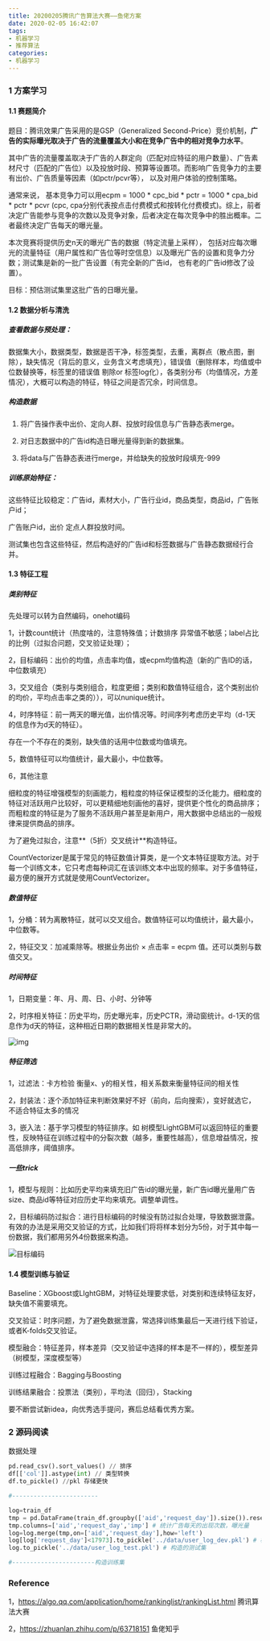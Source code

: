 ```yaml
---
title: 20200205腾讯广告算法大赛——鱼佬方案
date: 2020-02-05 16:42:07
tags:
- 机器学习
- 推荐算法
categories:
- 机器学习
---
```






### 1 方案学习

#### 1.1 赛题简介

题目：腾讯效果广告采用的是GSP（Generalized Second-Price）竞价机制，**广告的实际曝光取决于广告的流量覆盖大小和在竞争广告中的相对竞争力水平**。

其中广告的流量覆盖取决于广告的人群定向（匹配对应特征的用户数量）、广告素材尺寸（匹配的广告位）以及投放时段、预算等设置项。而影响广告竞争力的主要有出价、广告质量等因素（如pctr/pcvr等）， 以及对用户体验的控制策略。

通常来说， 基本竞争力可以用ecpm = 1000 * cpc_bid * pctr = 1000 * cpa_bid * pctr * pcvr (cpc, cpa分别代表按点击付费模式和按转化付费模式)。综上，前者决定广告能参与竞争的次数以及竞争对象，后者决定在每次竞争中的胜出概率。二者最终决定广告每天的曝光量。

本次竞赛将提供历史n天的曝光广告的数据（特定流量上采样）， 包括对应每次曝光的流量特征（用户属性和广告位等时空信息）以及曝光广告的设置和竞争力分数；测试集是新的一批广告设置（有完全新的广告id， 也有老的广告id修改了设置）。 

目标：预估测试集里这批广告的日曝光量。



#### 1.2 数据分析与清洗

##### 查看数据与预处理：

数据集大小，数据类型，数据是否干净，标签类型，去重，离群点（散点图，删除），缺失情况（背后的意义，业务含义考虑填充），错误值（删除样本，均值或中位数替换等，标签里的错误值 剔除or 标签log化），各类别分布（均值情况，方差情况），大概可以构造的特征，特征之间是否冗余，时间信息。



##### 构造数据

1. 将广告操作表中出价、定向人群、投放时段信息与广告静态表merge。

2. 对日志数据中的广告id构造日曝光量得到新的数据集。

3. 将data与广告静态表进行merge，并给缺失的投放时段填充-999



##### 训练原始特征：

这些特征比较稳定：广告id，素材大小，广告行业id，商品类型，商品id，广告账户id；

广告账户id，出价 定点人群投放时间。

测试集也包含这些特征，然后构造好的广告id和标签数据与广告静态数据经行合并。



#### 1.3 特征工程

##### 类别特征

先处理可以转为自然编码，onehot编码

1，计数count统计（热度啥的，注意特殊值；计数排序 异常值不敏感；label占比的比例（过拟合问题，交叉验证处理）；

2，目标编码：出价的均值，点击率均值，或ecpm均值构造（新的广告ID的话，中位数填充）

3，交叉组合（类别与类别组合，粒度更细；类别和数值特征组合，这个类别出价的均价，平均点击率之类的）），可以nunique统计。

4，时序特征：前一两天的曝光值，出价情况等。时间序列考虑历史平均（d-1天的信息作为d天的特征）。

存在一个不存在的类别，缺失值的话用中位数或均值填充。

5，数值特征可以均值统计，最大最小，中位数等。

6，其他注意

细粒度的特征增强模型的刻画能力，粗粒度的特征保证模型的泛化能力。细粒度的特征对活跃用户比较好，可以更精细地刻画他的喜好，提供更个性化的商品排序；而粗粒度的特征是为了服务不活跃用户甚至是新用户，用大数据中总结出的一般规律来提供商品的排序。

为了避免过拟合，注意**（5折）交叉统计**构造特征。

CountVectorizer是属于常见的特征数值计算类，是一个文本特征提取方法。对于每一个训练文本，它只考虑每种词汇在该训练文本中出现的频率。对于多值特征，最方便的展开方式就是使用CountVectorizer。



##### 数值特征

1，分桶：转为离散特征，就可以交叉组合。数值特征可以均值统计，最大最小，中位数等。

2，特征交叉：加减乘除等。根据业务出价 × 点击率 = ecpm 值。还可以类别与数值交叉。



##### 时间特征

1，日期变量：年、月、周、日、小时、分钟等

2，时序相关特征：历史平均，历史曝光率，历史PCTR，滑动窗统计。d-1天的信息作为d天的特征，这种相近日期的数据相关性是非常大的。

![img](https://pic4.zhimg.com/80/v2-13ed138d221b38e7948060114a450907_720w.jpg)

##### 特征筛选

1，过滤法：卡方检验 衡量x、y的相关性，相关系数来衡量特征间的相关性

2，封装法：逐个添加特征来判断效果好不好（前向，后向搜索），变好就选它，不适合特征太多的情况

3，嵌入法：基于学习模型的特征排序。如 树模型LightGBM可以返回特征的重要性，反映特征在训练过程中的分裂次数（越多，重要性越高），信息增益情况，按高低排序，阈值排序。



##### 一些trick

1，模型与规则：比如历史平均来填充旧广告id的曝光量，新广告id曝光量用广告size、商品id等特征对应历史平均来填充。调整单调性。

2，目标编码防过拟合：进行目标编码的时候没有防过拟合处理，导致数据泄露。有效的办法是采用交叉验证的方式，比如我们将将样本划分为5份，对于其中每一份数据，我们都用另外4份数据来构造。

![目标编码](https://pic4.zhimg.com/80/v2-3e624280c6761bda895810e3b9d9c3af_720w.jpg)



#### 1.4 模型训练与验证

Baseline：XGboost或LIghtGBM，对特征处理要求低，对类别和连续特征友好，缺失值不需要填充。

交叉验证：时序问题，为了避免数据泄露，常选择训练集最后一天进行线下验证，或者K-folds交叉验证。

模型融合：特征差异，样本差异（交叉验证中选择的样本是不一样的），模型差异（树模型，深度模型等）

训练过程融合：Bagging与Boosting

训练结果融合：投票法（类别），平均法（回归），Stacking

要不断尝试新idea，向优秀选手提问，赛后总结看优秀方案。



### 2 源码阅读

数据处理

```python
pd.read_csv().sort_values() // 排序
df[['col']].astype(int) // 类型转换
df.to_pickle() //pkl 存储更快

#------------------------

log=train_df
tmp = pd.DataFrame(train_df.groupby(['aid','request_day']).size()).reset_index()
tmp.columns=['aid','request_day','imp'] # 统计广告每天的出现次数，曝光量
log=log.merge(tmp,on=['aid','request_day'],how='left')
log[log['request_day']<17973].to_pickle('../data/user_log_dev.pkl') # 构造验证集
log.to_pickle('../data/user_log_test.pkl') # 构造的测试集

#-----------------------构造训练集


```







### Reference

1，https://algo.qq.com/application/home/rankinglist/rankingList.html 腾讯算法大赛

2，https://zhuanlan.zhihu.com/p/63718151 鱼佬知乎



